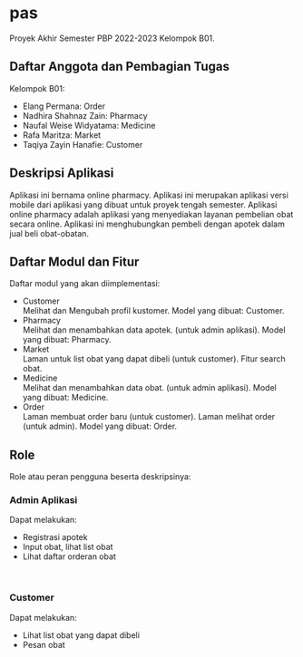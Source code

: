 # pas
Proyek Akhir Semester PBP 2022-2023 Kelompok B01.

## Daftar Anggota dan Pembagian Tugas
Kelompok B01:
- Elang Permana: Order
- Nadhira Shahnaz Zain: Pharmacy
- Naufal Weise Widyatama: Medicine
- Rafa Maritza: Market
- Taqiya Zayin Hanafie: Customer

## Deskripsi Aplikasi
Aplikasi ini bernama online pharmacy. Aplikasi ini merupakan aplikasi versi mobile dari aplikasi yang dibuat untuk proyek tengah semester.
Aplikasi online pharmacy adalah aplikasi yang menyediakan layanan pembelian obat secara online. Aplikasi ini menghubungkan pembeli dengan apotek dalam jual beli obat-obatan.

## Daftar Modul dan Fitur
Daftar modul yang akan diimplementasi:
- Customer<br>
Melihat dan Mengubah profil kustomer. Model yang dibuat: Customer.
- Pharmacy<br>
Melihat dan menambahkan data apotek. (untuk admin aplikasi). Model yang dibuat: Pharmacy.
- Market<br>
Laman untuk list obat yang dapat dibeli (untuk customer). Fitur search obat.
- Medicine<br>
Melihat dan menambahkan data obat. (untuk admin aplikasi). Model yang dibuat: Medicine.
- Order<br>
Laman membuat order baru (untuk customer). Laman melihat order (untuk admin). Model yang dibuat: Order.

## Role
Role atau peran pengguna beserta deskripsinya:

### Admin Aplikasi
Dapat melakukan:
- Registrasi apotek
- Input obat, lihat list obat
- Lihat daftar orderan obat
<br>

### Customer
Dapat melakukan:
- Lihat list obat yang dapat dibeli
- Pesan obat
